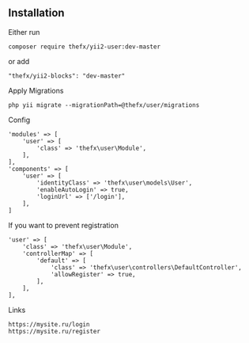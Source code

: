 
Installation
------------

Either run

```
composer require thefx/yii2-user:dev-master
```

or add

```
"thefx/yii2-blocks": "dev-master"
```

Apply Migrations

```
php yii migrate --migrationPath=@thefx/user/migrations
```

Config

```
'modules' => [
    'user' => [
        'class' => 'thefx\user\Module',
    ],
],
'components' => [
    'user' => [
        'identityClass' => 'thefx\user\models\User',
        'enableAutoLogin' => true,
        'loginUrl' => ['/login'],
    ],
]
```

If you want to prevent registration

```
'user' => [
    'class' => 'thefx\user\Module',
    'controllerMap' => [
        'default' => [
            'class' => 'thefx\user\controllers\DefaultController',
            'allowRegister' => true,
        ],
    ],
],
```


Links

    https://mysite.ru/login
    https://mysite.ru/register
